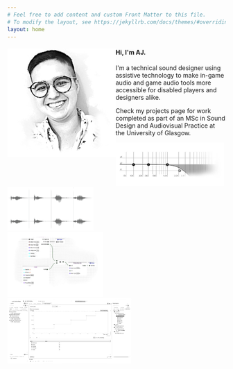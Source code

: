 ```yaml
---
# Feel free to add content and custom Front Matter to this file.
# To modify the layout, see https://jekyllrb.com/docs/themes/#overriding-theme-defaults
layout: home
---
```

<div class="main_content">
    <section id="photo">
        <img src="/docs/assets/ajphoto.png" 
        alt="Picture of AJ, a white nonbinary person with short dark hair and glasses"
        width=auto
        align=left
        height=250px>
    </section>
    <section id="about">
        <h4>Hi, I'm AJ.</h4>
        <p>I'm a technical sound designer using assistive technology to make in-game audio and game audio tools more accessible for disabled players and designers alike.</p>
        <p>Check my projects page for work completed as part of an MSc in Sound Design and Audiovisual Practice at the University of Glasgow.</p>
    </section>
</div>
<div class="relative">
    <div class="absolute1">
        <img src="/docs/assets/eq.jpg"
        alt="screenshot of EQ curve in REAPER"
        height=100px>
    </div>
    <div class="absolute2">
        <img src="/docs/assets/soundwaves.jpg"
        alt="screenshot of waveform in REAPER"
        height=100px>
    </div>
    <div class="absolute3">
        <img src="/docs/assets/metasound.jpg" 
        alt="screenshot of Metasound source"
        height=150px>
    </div>
    <div class="absolute4">
        <img src="/docs/assets/wwise.jpg" 
        alt="screenshot of Wwise RTPC graph"
        height=150px>
    </div>
</div>